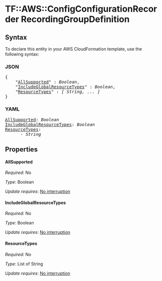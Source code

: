 # TF::AWS::ConfigConfigurationRecorder RecordingGroupDefinition

## Syntax

To declare this entity in your AWS CloudFormation template, use the following syntax:

### JSON

<pre>
{
    "<a href="#allsupported" title="AllSupported">AllSupported</a>" : <i>Boolean</i>,
    "<a href="#includeglobalresourcetypes" title="IncludeGlobalResourceTypes">IncludeGlobalResourceTypes</a>" : <i>Boolean</i>,
    "<a href="#resourcetypes" title="ResourceTypes">ResourceTypes</a>" : <i>[ String, ... ]</i>
}
</pre>

### YAML

<pre>
<a href="#allsupported" title="AllSupported">AllSupported</a>: <i>Boolean</i>
<a href="#includeglobalresourcetypes" title="IncludeGlobalResourceTypes">IncludeGlobalResourceTypes</a>: <i>Boolean</i>
<a href="#resourcetypes" title="ResourceTypes">ResourceTypes</a>: <i>
      - String</i>
</pre>

## Properties

#### AllSupported

_Required_: No

_Type_: Boolean

_Update requires_: [No interruption](https://docs.aws.amazon.com/AWSCloudFormation/latest/UserGuide/using-cfn-updating-stacks-update-behaviors.html#update-no-interrupt)

#### IncludeGlobalResourceTypes

_Required_: No

_Type_: Boolean

_Update requires_: [No interruption](https://docs.aws.amazon.com/AWSCloudFormation/latest/UserGuide/using-cfn-updating-stacks-update-behaviors.html#update-no-interrupt)

#### ResourceTypes

_Required_: No

_Type_: List of String

_Update requires_: [No interruption](https://docs.aws.amazon.com/AWSCloudFormation/latest/UserGuide/using-cfn-updating-stacks-update-behaviors.html#update-no-interrupt)

